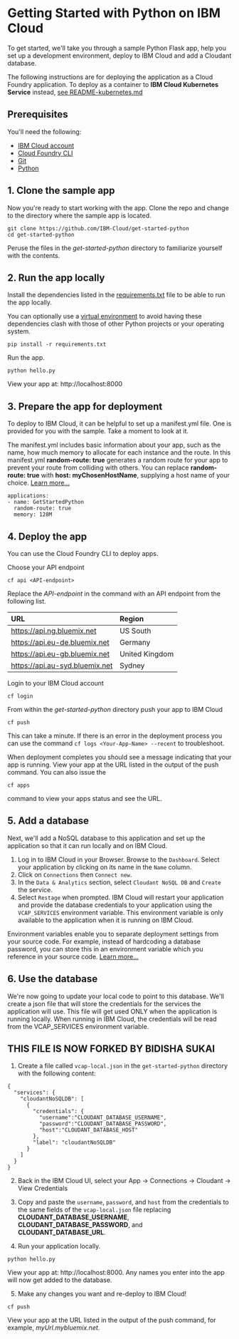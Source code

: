 # Getting Started with Python on IBM Cloud

To get started, we'll take you through a sample Python Flask app, help you set up a development environment, deploy to IBM Cloud and add a Cloudant database.

The following instructions are for deploying the application as a Cloud Foundry application. To deploy as a container to **IBM Cloud Kubernetes Service** instead, [see README-kubernetes.md](README-kubernetes.md)

## Prerequisites

You'll need the following:
* [IBM Cloud account](https://console.ng.bluemix.net/registration/)
* [Cloud Foundry CLI](https://github.com/cloudfoundry/cli#downloads)
* [Git](https://git-scm.com/downloads)
* [Python](https://www.python.org/downloads/)

## 1. Clone the sample app

Now you're ready to start working with the app. Clone the repo and change to the directory where the sample app is located.
  ```
git clone https://github.com/IBM-Cloud/get-started-python
cd get-started-python
  ```

  Peruse the files in the *get-started-python* directory to familiarize yourself with the contents.

## 2. Run the app locally

Install the dependencies listed in the [requirements.txt](https://pip.readthedocs.io/en/stable/user_guide/#requirements-files) file to be able to run the app locally.

You can optionally use a [virtual environment](https://packaging.python.org/installing/#creating-and-using-virtual-environments) to avoid having these dependencies clash with those of other Python projects or your operating system.
  ```
pip install -r requirements.txt
  ```

Run the app.
  ```
python hello.py
  ```

 View your app at: http://localhost:8000

## 3. Prepare the app for deployment

To deploy to IBM Cloud, it can be helpful to set up a manifest.yml file. One is provided for you with the sample. Take a moment to look at it.

The manifest.yml includes basic information about your app, such as the name, how much memory to allocate for each instance and the route. In this manifest.yml **random-route: true** generates a random route for your app to prevent your route from colliding with others.  You can replace **random-route: true** with **host: myChosenHostName**, supplying a host name of your choice. [Learn more...](https://console.bluemix.net/docs/manageapps/depapps.html#appmanifest)
 ```
 applications:
 - name: GetStartedPython
   random-route: true
   memory: 128M
 ```

## 4. Deploy the app

You can use the Cloud Foundry CLI to deploy apps.

Choose your API endpoint
   ```
cf api <API-endpoint>
   ```

Replace the *API-endpoint* in the command with an API endpoint from the following list.

|URL                             |Region          |
|:-------------------------------|:---------------|
| https://api.ng.bluemix.net     | US South       |
| https://api.eu-de.bluemix.net  | Germany        |
| https://api.eu-gb.bluemix.net  | United Kingdom |
| https://api.au-syd.bluemix.net | Sydney         |

Login to your IBM Cloud account

  ```
cf login
  ```

From within the *get-started-python* directory push your app to IBM Cloud
  ```
cf push
  ```

This can take a minute. If there is an error in the deployment process you can use the command `cf logs <Your-App-Name> --recent` to troubleshoot.

When deployment completes you should see a message indicating that your app is running.  View your app at the URL listed in the output of the push command.  You can also issue the
  ```
cf apps
  ```
  command to view your apps status and see the URL.

## 5. Add a database

Next, we'll add a NoSQL database to this application and set up the application so that it can run locally and on IBM Cloud.

1. Log in to IBM Cloud in your Browser. Browse to the `Dashboard`. Select your application by clicking on its name in the `Name` column.
2. Click on `Connections` then `Connect new`.
2. In the `Data & Analytics` section, select `Cloudant NoSQL DB` and `Create` the service.
3. Select `Restage` when prompted. IBM Cloud will restart your application and provide the database credentials to your application using the `VCAP_SERVICES` environment variable. This environment variable is only available to the application when it is running on IBM Cloud.

Environment variables enable you to separate deployment settings from your source code. For example, instead of hardcoding a database password, you can store this in an environment variable which you reference in your source code. [Learn more...](/docs/manageapps/depapps.html#app_env)

## 6. Use the database

We're now going to update your local code to point to this database. We'll create a json file that will store the credentials for the services the application will use. This file will get used ONLY when the application is running locally. When running in IBM Cloud, the credentials will be read from the VCAP_SERVICES environment variable.

## THIS FILE IS NOW FORKED BY BIDISHA SUKAI

1. Create a file called `vcap-local.json` in the `get-started-python` directory with the following content:
  ```
  {
    "services": {
      "cloudantNoSQLDB": [
        {
          "credentials": {
            "username":"CLOUDANT_DATABASE_USERNAME",
            "password":"CLOUDANT_DATABASE_PASSWORD",
            "host":"CLOUDANT_DATABASE_HOST"
          },
          "label": "cloudantNoSQLDB"
        }
      ]
    }
  }
  ```

2. Back in the IBM Cloud UI, select your App -> Connections -> Cloudant -> View Credentials

3. Copy and paste the `username`, `password`, and `host` from the credentials to the same fields of the `vcap-local.json` file replacing **CLOUDANT_DATABASE_USERNAME**, **CLOUDANT_DATABASE_PASSWORD**, and **CLOUDANT_DATABASE_URL**.

4. Run your application locally.
  ```
python hello.py
  ```

  View your app at: http://localhost:8000. Any names you enter into the app will now get added to the database.

5. Make any changes you want and re-deploy to IBM Cloud!
  ```
cf push
  ```

  View your app at the URL listed in the output of the push command, for example, *myUrl.mybluemix.net*.
